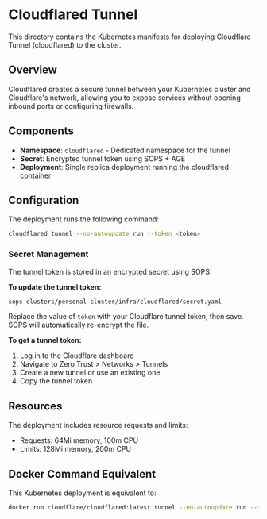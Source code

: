 # Cloudflared Tunnel

This directory contains the Kubernetes manifests for deploying Cloudflare Tunnel (cloudflared) to the cluster.

## Overview

Cloudflared creates a secure tunnel between your Kubernetes cluster and Cloudflare's network, allowing you to expose services without opening inbound ports or configuring firewalls.

## Components

- **Namespace**: `cloudflared` - Dedicated namespace for the tunnel
- **Secret**: Encrypted tunnel token using SOPS + AGE
- **Deployment**: Single replica deployment running the cloudflared container

## Configuration

The deployment runs the following command:
```bash
cloudflared tunnel --no-autoupdate run --token <token>
```

### Secret Management

The tunnel token is stored in an encrypted secret using SOPS:

**To update the tunnel token:**
```bash
sops clusters/personal-cluster/infra/cloudflared/secret.yaml
```

Replace the value of `token` with your Cloudflare tunnel token, then save. SOPS will automatically re-encrypt the file.

**To get a tunnel token:**
1. Log in to the Cloudflare dashboard
2. Navigate to Zero Trust > Networks > Tunnels
3. Create a new tunnel or use an existing one
4. Copy the tunnel token

## Resources

The deployment includes resource requests and limits:
- Requests: 64Mi memory, 100m CPU
- Limits: 128Mi memory, 200m CPU

## Docker Command Equivalent

This Kubernetes deployment is equivalent to:
```bash
docker run cloudflare/cloudflared:latest tunnel --no-autoupdate run --token <token>
```
